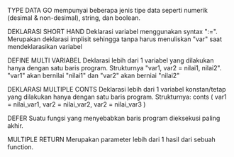 TYPE DATA
GO mempunyai beberapa jenis tipe data seperti numerik (desimal & non-desimal), string, dan boolean.

DEKLARASI SHORT HAND
Deklarasi variabel menggunakan syntax ":=". Merupakan deklarasi implisit sehingga tanpa harus menuliskan "var" saat mendeklarasikan variabel 

DEFINE MULTI VARIABEL
Deklarasi lebih dari 1 variabel yang dilakukan hanya dengan satu baris program. 
Strukturnya "var1, var2 = nilai1, nilai2". "var1" akan bernilai "nilai1" dan "var2" akan berniai "nilai2"

DEKLARASI MULTIPLE CONTS
Deklarasi lebih dari 1 variabel konstan/tetap yang dilakukan hanya dengan satu baris program.
Strukturnya:
conts (
    var1 = nilai_var1,
    var2 = nilai_var2,
    var2 = nilai_var3
)

DEFER
Suatu fungsi yang menyebabkan baris program dieksekusi paling akhir.

MULTIPLE RETURN
Merupakan parameter lebih dari 1 hasil dari sebuah function.

~~~~~

